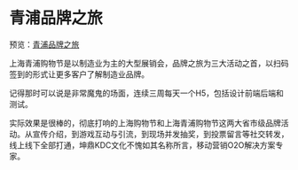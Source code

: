 # 青浦品牌之旅

预览：[青浦品牌之旅](https://foreverz133.github.io/small-works/1/qp-brands-travel/)

上海青浦购物节是以制造业为主的大型展销会，品牌之旅为三大活动之首，以扫码签到的形式让更多客户了解制造业品牌。

记得那时可以说是非常魔鬼的场面，连续三周每天一个H5，包括设计前端后端和测试。

实际效果是很棒的，彻底打响的上海购物节和上海青浦购物节这两大省市级品牌活动。从宣传介绍，到游戏互动与引流，到现场并发抽奖，到投票留言等社交转发，线上线下全部打通，坤鼎KDC文化不愧如其名称所言，移动营销O2O解决方案专家。